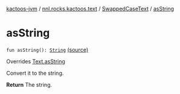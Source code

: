 [kactoos-jvm](../../index.md) / [nnl.rocks.kactoos.text](../index.md) / [SwappedCaseText](index.md) / [asString](.)

# asString

`fun asString(): `[`String`](https://kotlinlang.org/api/latest/jvm/stdlib/kotlin/-string/index.html) [(source)](https://github.com/neonailol/kactoos/blob/master/kactoos-jvm/src/main/kotlin/nnl/rocks/kactoos/text/SwappedCaseText.kt#L19)

Overrides [Text.asString](../../nnl.rocks.kactoos/-text/as-string.md)

Convert it to the string.

**Return**
The string.

